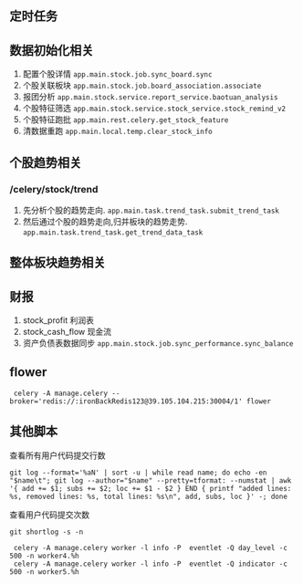 
## 定时任务

## 数据初始化相关
1. 配置个股详情
`app.main.stock.job.sync_board.sync`
2. 个股关联板块
`app.main.stock.job.board_association.associate`
3. 报团分析
`app.main.stock.service.report_service.baotuan_analysis`
4. 个股特征筛选
`app.main.stock.service.stock_service.stock_remind_v2`
5. 个股特征跑批
`app.main.rest.celery.get_stock_feature`
6. 清数据重跑 
`app.main.local.temp.clear_stock_info`

## 个股趋势相关
### /celery/stock/trend
1. 先分析个股的趋势走向.
`app.main.task.trend_task.submit_trend_task`
2. 然后通过个股的趋势走向,归并板块的趋势走势.
`app.main.task.trend_task.get_trend_data_task`

## 整体板块趋势相关


## 财报

1. stock_profit 利润表
2. stock_cash_flow 现金流
3. 资产负债表数据同步
`app.main.stock.job.sync_performance.sync_balance`


## flower

```
 celery -A manage.celery --broker='redis://:ironBackRedis123@39.105.104.215:30004/1' flower
```

## 其他脚本

查看所有用户代码提交行数
```shell script
git log --format='%aN' | sort -u | while read name; do echo -en "$name\t"; git log --author="$name" --pretty=tformat: --numstat | awk '{ add += $1; subs += $2; loc += $1 - $2 } END { printf "added lines: %s, removed lines: %s, total lines: %s\n", add, subs, loc }' -; done
```

查看用户代码提交次数
```shell script
git shortlog -s -n
```

```
 celery -A manage.celery worker -l info -P  eventlet -Q day_level -c 500 -n worker4.%h
 celery -A manage.celery worker -l info -P  eventlet -Q indicator -c 500 -n worker5.%h
```